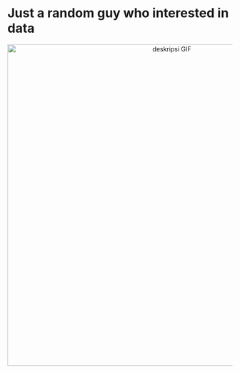 **<h1>Just a random guy who interested in data</h1>**
  <!--
  -->
  
<p align="center">
  <img src="https://media1.tenor.com/m/1ybUFYQpNDgAAAAC/death-note-light-yagami.gif" width="720" alt="deskripsi GIF">
</p>
